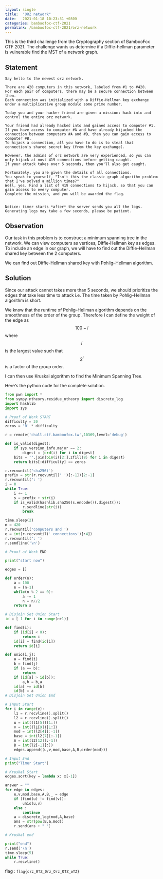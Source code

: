 ```yaml
---
layout: single
title:  "ORZ network"
date:   2021-01-18 10:23:31 +0800
categories: bamboofox-ctf-2021
permalink: /bamboofox-ctf-2021/orz-network
---
```


This is the third challenge from the Cryptography section of BambooFox CTF 2021. The challenge wants us determine if a Diffie-hellman parameter is vulnerable find the MST of a network graph.

## Statement

```
Say hello to the newest orz network.

There are 420 computers in this network, labeled from #1 to #420.
For each pair of computers, there may be a secure connection between them.
Each connection was initialized with a Diffie-Hellman key exchange under a multiplicative group modulo some prime number.

Today you and your hacker friend are given a mission: hack into and control the entire orz network.

Your friend had already hacked into and gained access to computer #1.
If you have access to computer #A and have already hijacked the connection between computers #A and #B, then you can gain access to computer #B.
To hijack a connection, all you have to do is to steal that connection's shared secret key (from the key exchange).

However, the admins of orz network are very experienced, so you can only hijack at most 419 connections before getting caught.
If your attack takes over 5 seconds, then you'll also get caught.

Fortunately, you are given the details of all connections.
You speak to yourself, "Isn't this the classic graph algorithm problem that I've solved a million times?"
Well, yes. Find a list of 419 connections to hijack, so that you can gain access to every computer.
Complete the mission, and you will be awarded the flag.


Notice: timer starts *after* the server sends you all the logs. Generating logs may take a few seconds, please be patient.
```

## Observation

Our task in this problem is to construct a minimum spanning tree in the network. We can view computers as vertices, Diffie-Hellman key as edges. To include an edge in our graph, we will have to find out the Diffie-Hellman shared key between the 2 computers.

We can find out Diffie-Hellman shared key with Pohlig–Hellman algorithm.

## Solution

Since our attack cannot takes more than 5 seconds, we should prioritize the edges that take less time to attack i.e. The time taken by Pohlig–Hellman algorithm is short.

We know that the runtime of Pohlig–Hellman algorithm depends on the smoothness of the order of the group. Therefore I can define the weight of the edge as $$100-i$$ where $$i$$ is the largest value such that $$2^{i}$$ is a factor of the group order.

I can then use Kruskal algorithm to find the Minimum Spanning Tree.


Here's the python code for the complete solution. 

```python
from pwn import *
from sympy.ntheory.residue_ntheory import discrete_log
import hashlib
import sys

# Proof of Work START
difficulty = 20
zeros = '0' * difficulty

r = remote('chall.ctf.bamboofox.tw',10369,level='debug')

def is_valid(digest):
    if sys.version_info.major == 2:
        digest = [ord(i) for i in digest]
    bits = ''.join(bin(i)[2:].zfill(8) for i in digest)
    return bits[:difficulty] == zeros

r.recvuntil('sha256(')
prefix = str(r.recvuntil(' ')[:-1])[2:-1]
r.recvuntil(': ')
i = 0
while True:
    i += 1
    s = prefix + str(i)
    if is_valid(hashlib.sha256(s.encode()).digest()):
        r.sendline(str(i))
        break

time.sleep(2)
n = 420
r.recvuntil('computers and ')
e = int(r.recvuntil(' connections')[:4])
r.recvuntil(': ')
r.sendline('\n')

# Proof of Work END

print("start now")

edges = []

def order(n):
    a = 100
    n = (n-1)
    while(n % 2 == 0):
        a -= 1
        n = n//2
    return a

# Disjoin Set Union Start
id = [-1 for i in range(n+1)]

def find(i):
    if (id[i] < 0):
        return i
    id[i] = find(id[i])
    return id[i]

def unio(i,j):
    a = find(i)
    b = find(j)
    if (a == b):
        return
    if (id[a] > id[b]):
        a,b = b,a
    id[a] += id[b]
    id[b] = a
# Disjoin Set Union End

# Input Start
for i in range(e):
    l1 = r.recvline().split()
    l2 = r.recvline().split()
    u = int((l1[5])[1:])
    v = int((l1[9])[1:])
    mod = int(l2[4][:-1])
    base = int(l2[7][:-1])
    A = int(l2[12][:-1])
    B = int(l2[-1][:])
    edges.append((u,v,mod,base,A,B,order(mod)))

# Input End
print("Timer Start")

# Kruskal Start
edges.sort(key = lambda x: x[-1])

answer = ""
for edge in edges:
    u,v,mod,base,A,B,_ = edge
    if (find(u) != find(v)):
        unio(u,v)
    else :
        continue
    a = discrete_log(mod,A,base)
    ans = str(pow(B,a,mod))
    r.send(ans + " ")

# Kruskal end

print("end")
r.send('\n')
time.sleep(5)
while True:
    r.recvline()
```

flag : `flag{orz_0TZ_0rz_Orz_OTZ_oTZ}`
